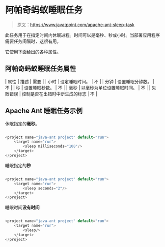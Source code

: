 # 阿帕奇蚂蚁睡眠任务

> 原文：<https://www.javatpoint.com/apache-ant-sleep-task>

此任务用于在指定时间内休眠进程。时间可以是毫秒、秒或小时。当部署应用程序需要任务间隔时，这很有用。

它使用下面给出的各种属性。

## 阿帕奇蚂蚁睡眠任务属性

| 属性 | 描述 | 需要 |
| 小时 | 设定睡眠时间。 | 不 |
| 分钟 | 设置睡眠分钟数。 | 不 |
| 秒 | 设置睡眠秒数。 | 不 |
| 毫秒 | 以毫秒为单位设置睡眠时间。 | 不 |
| 失败错误 | 控制是否在出错时中断生成的标志 | 不 |

## Apache Ant 睡眠任务示例

休眠指定的**毫秒**。

```java

<project name="java-ant project" default="run">	
	<target name="run">
		<sleep milliseconds="100"/>
	</target>
</project>

```

睡眠指定的**秒**

```java

<project name="java-ant project" default="run">	
	<target name="run">
		<sleep seconds="2"/>
	</target>
</project>

```

睡眠时间**没有时间**

```java

<project name="java-ant project" default="run">	
	<target name="run">
		<sleep/>
	</target>
</project>

```